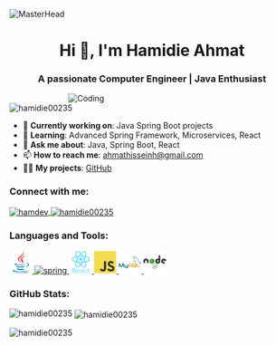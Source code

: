 <!-- Banner -->
![MasterHead](https://repository-images.githubusercontent.com/588181932/e36ec678-7984-4cdd-8e4c-a3932772ff8e)

<h1 align="center">Hi 👋, I'm Hamidie Ahmat</h1>
<h3 align="center">A passionate Computer Engineer | Java Enthusiast</h3>

<img align="right" alt="Coding" width="400" src="https://cdn.dribbble.com/users/1162077/screenshots/3848914/programmer.gif">

<p align="left"> <img src="https://komarev.com/ghpvc/?username=hamidie00235&label=Profile%20views&color=0e75b6&style=flat" alt="hamidie00235" /> </p>

- 🔭 **Currently working on**: Java Spring Boot projects
- 🌱 **Learning**: Advanced Spring Framework, Microservices, React
- 💬 **Ask me about**: Java, Spring Boot, React
- 📫 **How to reach me**: [ahmathisseinh@gmail.com](mailto:ahmathisseinh@gmail.com)
- 👨‍💻 **My projects**: [GitHub](https://github.com/hamidie00235)

<h3 align="left">Connect with me:</h3>
<p align="left">
  <a href="https://dev.to/hamdev" target="blank">
    <img align="center" src="https://img.shields.io/badge/Dev.to-0A0A0A?style=for-the-badge&logo=devdotto&logoColor=white" alt="hamdev" height="30" width="40" />
  </a>
  <a href="https://twitter.com/hamidie00235" target="blank">
    <img align="center" src="https://img.shields.io/badge/Twitter-1DA1F2?style=for-the-badge&logo=twitter&logoColor=white" alt="hamidie00235" height="30" width="40" />
  </a>
</p>

<h3 align="left">Languages and Tools:</h3>
<p align="left">
  <a href="https://www.java.com" target="_blank" rel="noreferrer">
    <img src="https://raw.githubusercontent.com/devicons/devicon/master/icons/java/java-original.svg" alt="java" width="40" height="40"/>
  </a>
  <a href="https://spring.io/" target="_blank" rel="noreferrer">
    <img src="https://www.vectorlogo.zone/logos/springio/springio-icon.svg" alt="spring" width="40" height="40"/>
  </a>
  <a href="https://reactjs.org/" target="_blank" rel="noreferrer">
    <img src="https://raw.githubusercontent.com/devicons/devicon/master/icons/react/react-original-wordmark.svg" alt="react" width="40" height="40"/>
  </a>
  <a href="https://developer.mozilla.org/en-US/docs/Web/JavaScript" target="_blank" rel="noreferrer">
    <img src="https://raw.githubusercontent.com/devicons/devicon/master/icons/javascript/javascript-original.svg" alt="javascript" width="40" height="40"/>
  </a>
  <a href="https://www.mysql.com/" target="_blank" rel="noreferrer">
    <img src="https://raw.githubusercontent.com/devicons/devicon/master/icons/mysql/mysql-original-wordmark.svg" alt="mysql" width="40" height="40"/>
  </a>
  <a href="https://nodejs.org" target="_blank" rel="noreferrer">
    <img src="https://raw.githubusercontent.com/devicons/devicon/master/icons/nodejs/nodejs-original-wordmark.svg" alt="nodejs" width="40" height="40"/>
  </a>
</p>

<!-- GitHub Stats -->
<h3 align="left">GitHub Stats:</h3>
<p><img align="left" src="https://github-readme-stats.vercel.app/api/top-langs?username=hamidie00235&show_icons=true&locale=en&layout=compact&langs_count=6&hide=html,css" alt="hamidie00235" /></p>

<p>&nbsp;<img align="center" src="https://github-readme-stats.vercel.app/api?username=hamidie00235&show_icons=true&locale=en&theme=radical" alt="hamidie00235" /></p>

<p><img align="center" src="https://github-readme-streak-stats.herokuapp.com/?user=hamidie00235&theme=radical" alt="hamidie00235" /></p>
